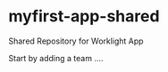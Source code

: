 myfirst-app-shared
==================

Shared Repository for Worklight App

Start by adding a team ....
